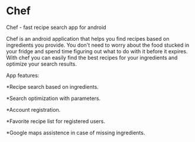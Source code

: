 # Chef
Chef - fast recipe search app for android

Chef is an android application that helps you find recipes based on ingredients you provide. 
You don't need to worry about the food stucked in your fridge and spend time figuring out what to do with it before it expires.
With chef you can easily find the best recipes for your ingredients and optimize your search results.

App features:

*Recipe search based on ingredients.

*Search optimization with parameters.

*Account registration.

*Favorite recipe list for registered users.

*Google maps assistence in case of missing ingredients.
